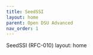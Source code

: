 ```yaml
---
title: SeedSSI 
layout: home
parent: Open DSU Advanced
nav_order: 1
---
```


SeedSSI (RFC-010)
layout: home